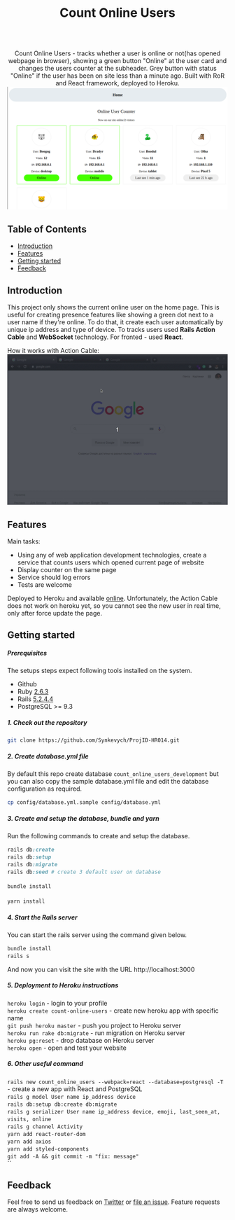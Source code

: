 <h1 align="center"> Count Online Users </h1> <br>
<br/>
<p align="center">
  Count Online Users - tracks whether a user is online or not(has opened webpage in browser), showing a green button "Online" at the user card and changes the users counter at the subheader. Grey button with status "Online" if the user has been on site less than a minute ago. Built with RoR and React framework, deployed to Heroku.

  <img src="public/index.png">
</p>

## Table of Contents

- [Introduction](#introduction)
- [Features](#features)
- [Getting started](#getting-started)
- [Feedback](#feedback)

<!-- END doctoc generated TOC please keep comment here to allow auto update -->

## Introduction

This project only shows the current online user on the home page. This is useful for creating presence features like showing a green dot next to a user name if they're online.
To do that, it create each user automatically by unique ip address and type of device. To tracks users used **Rails Action Cable** and **WebSocket** technology. For fronted - used **React**.

How it works with Action Cable:
![demo](public/demo.gif)

## Features

Main tasks:

* Using any of web application development technologies, create a service that counts users which opened current page of website
* Display counter on the same page
* Service should log errors
* Tests are welcome

Deployed to Heroku and available [online](https://count-online-users.herokuapp.com/). Unfortunately, the Action Cable does not work on heroku yet, so you cannot see the new user in real time, only after force update the page.

## Getting started

##### Prerequisites

The setups steps expect following tools installed on the system.

- Github
- Ruby [2.6.3](https://www.ruby-lang.org/en/news/2019/04/17/ruby-2-6-3-released/)
- Rails [5.2.4.4](https://weblog.rubyonrails.org/2020/5/18/Rails-5-2-4-3-and-6-0-3-1-have-been-released/)
- PostgreSQL >= 9.3

##### 1. Check out the repository

```bash
git clone https://github.com/Synkevych/ProjID-HR014.git
```

##### 2. Create database.yml file

By default this repo create database `count_online_users_development` but you can also copy the sample database.yml file and edit the database configuration as required.

```bash
cp config/database.yml.sample config/database.yml
```

##### 3. Create and setup the database, bundle and yarn

Run the following commands to create and setup the database.

```ruby
rails db:create
rails db:setup
rails db:migrate
rails db:seed # create 3 default user on database

bundle install

yarn install
```

##### 4. Start the Rails server

You can start the rails server using the command given below.

```ruby
bundle install
rails s
```

And now you can visit the site with the URL http://localhost:3000

##### 5. Deployment to Heroku instructions

`heroku login` - login to your profile  
`heroku create count-online-users` - create new heroku app with specific name  
`git push heroku master` - push you project to Heroku server  
`heroku run rake db:migrate` - run migration on Heroku server  
`heroku pg:reset` - drop database on Heroku server  
`heroku open` - open and test your website  

##### 6. Other useful command

`rails new count_online_users --webpack=react --database=postgresql -T` - create a new app with React and PostgreSQL  
`rails g model User name ip_address device`  
`rails db:setup db:create db:migrate`  
`rails g serializer User name ip_address device, emoji, last_seen_at, visits, online`  
`rails g channel Activity`  
`yarn add react-router-dom`  
`yarn add axios`  
`yarn add styled-components`  
`git add -A && git commit -m "fix: message"`  
``

## Feedback

Feel free to send us feedback on [Twitter](https://twitter.com/synkevych) or [file an issue](https://github.com/Synkevych/realtime_user_tracking/issues/new). Feature requests are always welcome.
